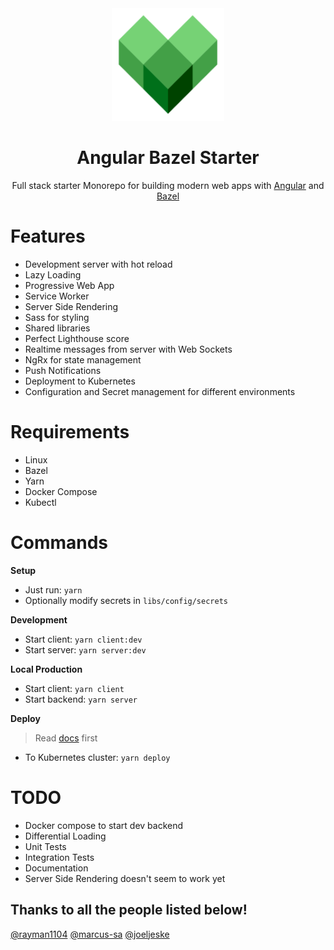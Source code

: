 <div align="center">
  <a href="https://github.com/flolu/angular-bazel-starter">
    <img width="180px" height="auto" src="./services/client/assets/icons/icon-192x192.png" />
  </a>
  <br>
  <h1>Angular Bazel Starter</h1>
  <p>
    Full stack starter Monorepo for building modern web apps with <a href="https://angular.io/">Angular</a> and <a href="https://bazel.build/">Bazel</a>
  </p>
</div>

# Features

- Development server with hot reload
- Lazy Loading
- Progressive Web App
- Service Worker
- Server Side Rendering
- Sass for styling
- Shared libraries
- Perfect Lighthouse score
- Realtime messages from server with Web Sockets
- NgRx for state management
- Push Notifications
- Deployment to Kubernetes
- Configuration and Secret management for different environments

# Requirements

- Linux
- Bazel <!-- TODO check if actually needed, maybe bazelisk is enough -->
- Yarn
- Docker Compose
- Kubectl

# Commands

**Setup**

- Just run: `yarn`
- Optionally modify secrets in `libs/config/secrets`

**Development**

- Start client: `yarn client:dev`
- Start server: `yarn server:dev`

**Local Production**

- Start client: `yarn client`
- Start backend: `yarn server`

**Deploy**

> Read [docs](docs/gke-deployment.md) first

- To Kubernetes cluster: `yarn deploy`

# TODO

- Docker compose to start dev backend
- Differential Loading
- Unit Tests
- Integration Tests
- Documentation
- Server Side Rendering doesn't seem to work yet

## Thanks to all the people listed below!

[@rayman1104](https://github.com/rayman1104) [@marcus-sa](https://github.com/marcus-sa) [@joeljeske](https://github.com/joeljeske)

<!--
# TODO upgrade ngrx to v10... currently causes errors
-->
